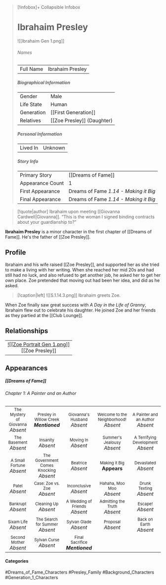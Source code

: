 > [!infobox]+ Collapsible Infobox
> # Ibrahaim Presley
> ![[Ibrahaim Gen 1.png]] 
> ###### Names 
> |  |  | 
> | ---- | ---- | 
> | Full Name | Ibrahaim Presley | 
>
> ##### Biographical Information
> |  |  | 
> | ---- | ---- | 
> | Gender | Male | 
> | Life State | Human |
> | Generation | [[First Generation]] |
> | Relatives | [[Zoe Presley]] (Daughter)
> 
> ##### Personal Information
> |  |  | 
> | ---- | ---- | 
> | Lived In | Unknown | 
> 
> ##### Story Info
> |  |  | 
> | ---- | ---- | 
> | Primary Story | [[Dreams of Fame]] | 
> | Appearance Count | 1 | 
> | First Appearance | Dreams of Fame *1.14 - Making it Big*
> | Final Appearance | Dreams of Fame *1.14 - Making it Big*

> [!quote|author] Ibrahaim upon meeting [[Giovanna Cardwell|Giovanna]].
> “This is the woman I signed binding contracts about your guardianship to?”

**Ibrahaim Presley** is a minor character in the first chapter of [[Dreams of Fame]]. He's the father of [[Zoe Presley]].

## Profile
Ibrahaim and his wife raised [[Zoe Presley]], and supported her as she tried to make a living with her writing. When she reached her mid 20s and had still had no luck, and also refused to get another job, he asked her to get her own place. Zoe pretended that moving out had been her idea, and did as he asked.

> [!caption|left]
> ![[S.1.14.3.png]] 
> Ibrahaim greets Zoe.

When Zoe finally saw great success with *A Day in the Life of Granny*, Ibrahaim flew out to celebrate his daughter. He joined Zoe and her friends as they partied at the [[Club Lounge]].

## Relationships
| | 
| ------------------------------------------------------------- | 
|<center>[![[Zoe Portrait Gen 1.png]]](<Zoe Presley>)<br>[[Zoe Presley]] |

## Appearances
##### [[Dreams of Fame]]
###### Chapter 1: A Painter and an Author
|                                                                       |     |     |     |     |
| --------------------------------------------------------------------- | --- | --- | --- | --- |
| <center><font size=2>The Mystery of Giovanna<br><font size=3>*Absent* | <center><font size=2>Presley in Willow Creek<br><font size=3>***Mentioned*** | <center><font size=2>Giovanna's Husband<br><font size=3>*Absent* | <center><font size=2>Welcome to the Neighborhood!<br><font size=3>*Absent* | <center><font size=2>A Painter and an Author<br><font size=3>*Absent* |
| <center><font size=2>The Basement<br><font size=3>*Absent* | <center><font size=2>Insanity<br><font size=3>*Absent* | <center><font size=2>Moving In<br><font size=3>*Absent* | <center><font size=2>Summer's Jealousy<br><font size=3>*Absent*| <center><font size=2>A Terrifying Development<br><font size=3>*Absent* |
| <center><font size=2>A Small Fortune<br><font size=3>*Absent* | <center><font size=2>The Government Comes Knocking<br><font size=3>*Absent* | <center><font size=2>Beatrice<br><font size=3>*Absent* | <center><font size=2>Making it Big<br><font size=3>**Appears** | <center><font size=2>Devastated<br><font size=3>*Absent* |
| <center><font size=2>Patel<br><font size=3>*Absent* | <center><font size=2>Case: Zoe vs. Zoe<br><font size=3>*Absent* | <center><font size=2>Inconclusive<br><font size=3>*Absent* | <center><font size=2>Hahaha, Moo Moo<br><font size=3>*Absent* | <center><font size=2>Drunk Texting<br><font size=3>*Absent* |
| <center><font size=2>Bankrupt<br><font size=3>*Absent* | <center><font size=2>Cleaning Up<br><font size=3>*Absent* | <center><font size=2>A Wedding of Friends<br><font size=3>*Absent* | <center><font size=2>Admitting the Truth<br><font size=3>*Absent* | <center><font size=2>Escape!<br><font size=3>*Absent* |
| <center><font size=2>Sixam Life<br><font size=3>*Absent* | <center><font size=2>The Search for Summer<br><font size=3>*Absent* | <center><font size=2>Sylvan Glade<br><font size=3>*Absent* | <center><font size=2>Proposal<br><font size=3>*Absent* | <center><font size=2>Back on Earth<br><font size=3>*Absent* |
| <center><font size=2>Second Mother<br><font size=3>*Absent* | <center><font size=2>Sylvan Curse<br><font size=3>*Absent* | <center><font size=2>Final Sacrifice<br><font size=3>***Mentioned*** |  |  |
#### Categories
#Dreams_of_Fame_Characters #Presley_Family #Background_Characters #Generation_1_Characters